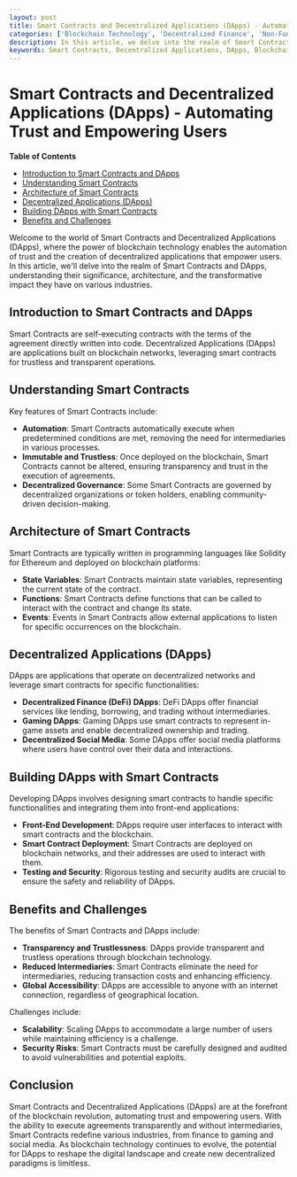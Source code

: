 ```yaml
---
layout: post
title: Smart Contracts and Decentralized Applications (DApps) - Automating Trust and Empowering Users
categories: ['Blockchain Technology', 'Decentralized Finance', 'Non-Fungible Tokens', 'Smart Contracts', 'Decentralized Applications']
description: In this article, we delve into the realm of Smart Contracts and Decentralized Applications (DApps), understanding their significance, architecture, and transformative impact in automating trust and empowering users through blockchain technology.
keywords: Smart Contracts, Decentralized Applications, DApps, Blockchain Technology, Decentralized Finance, Non-Fungible Tokens
---
```

# Smart Contracts and Decentralized Applications (DApps) - Automating Trust and Empowering Users

**Table of Contents**

- [Introduction to Smart Contracts and DApps](#introduction-to-smart-contracts-and-dapps)
- [Understanding Smart Contracts](#understanding-smart-contracts)
- [Architecture of Smart Contracts](#architecture-of-smart-contracts)
- [Decentralized Applications (DApps)](#decentralized-applications-dapps)
- [Building DApps with Smart Contracts](#building-dapps-with-smart-contracts)
- [Benefits and Challenges](#benefits-and-challenges)

Welcome to the world of Smart Contracts and Decentralized Applications (DApps), where the power of blockchain technology enables the automation of trust and the creation of decentralized applications that empower users. In this article, we'll delve into the realm of Smart Contracts and DApps, understanding their significance, architecture, and the transformative impact they have on various industries.

## Introduction to Smart Contracts and DApps

Smart Contracts are self-executing contracts with the terms of the agreement directly written into code. Decentralized Applications (DApps) are applications built on blockchain networks, leveraging smart contracts for trustless and transparent operations.

## Understanding Smart Contracts

Key features of Smart Contracts include:

- **Automation**: Smart Contracts automatically execute when predetermined conditions are met, removing the need for intermediaries in various processes.
- **Immutable and Trustless**: Once deployed on the blockchain, Smart Contracts cannot be altered, ensuring transparency and trust in the execution of agreements.
- **Decentralized Governance**: Some Smart Contracts are governed by decentralized organizations or token holders, enabling community-driven decision-making.

## Architecture of Smart Contracts

Smart Contracts are typically written in programming languages like Solidity for Ethereum and deployed on blockchain platforms:

- **State Variables**: Smart Contracts maintain state variables, representing the current state of the contract.
- **Functions**: Smart Contracts define functions that can be called to interact with the contract and change its state.
- **Events**: Events in Smart Contracts allow external applications to listen for specific occurrences on the blockchain.

## Decentralized Applications (DApps)

DApps are applications that operate on decentralized networks and leverage smart contracts for specific functionalities:

- **Decentralized Finance (DeFi) DApps**: DeFi DApps offer financial services like lending, borrowing, and trading without intermediaries.
- **Gaming DApps**: Gaming DApps use smart contracts to represent in-game assets and enable decentralized ownership and trading.
- **Decentralized Social Media**: Some DApps offer social media platforms where users have control over their data and interactions.

## Building DApps with Smart Contracts

Developing DApps involves designing smart contracts to handle specific functionalities and integrating them into front-end applications:

- **Front-End Development**: DApps require user interfaces to interact with smart contracts and the blockchain.
- **Smart Contract Deployment**: Smart Contracts are deployed on blockchain networks, and their addresses are used to interact with them.
- **Testing and Security**: Rigorous testing and security audits are crucial to ensure the safety and reliability of DApps.

## Benefits and Challenges

The benefits of Smart Contracts and DApps include:

- **Transparency and Trustlessness**: DApps provide transparent and trustless operations through blockchain technology.
- **Reduced Intermediaries**: Smart Contracts eliminate the need for intermediaries, reducing transaction costs and enhancing efficiency.
- **Global Accessibility**: DApps are accessible to anyone with an internet connection, regardless of geographical location.

Challenges include:

- **Scalability**: Scaling DApps to accommodate a large number of users while maintaining efficiency is a challenge.
- **Security Risks**: Smart Contracts must be carefully designed and audited to avoid vulnerabilities and potential exploits.

## Conclusion

Smart Contracts and Decentralized Applications (DApps) are at the forefront of the blockchain revolution, automating trust and empowering users. With the ability to execute agreements transparently and without intermediaries, Smart Contracts redefine various industries, from finance to gaming and social media. As blockchain technology continues to evolve, the potential for DApps to reshape the digital landscape and create new decentralized paradigms is limitless.
